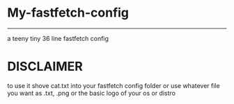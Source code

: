 # My-fastfetch-config
----------------------
a teeny tiny 36 line fastfetch config

# DISCLAIMER
to use it shove cat.txt into your fastfetch config folder or use whatever file you want as .txt, .png or the basic logo of your os or distro
